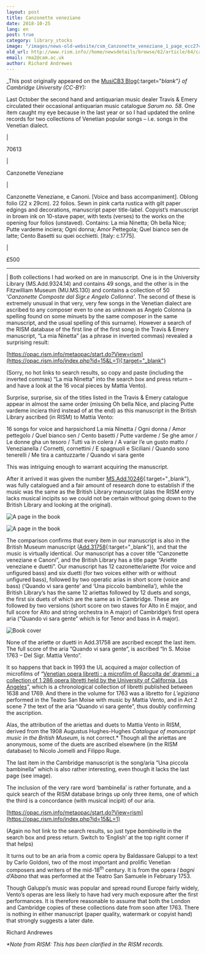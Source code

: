 ```yaml
---
layout: post
title: Canzonette veneziane
date: 2018-10-25
lang: en
post: true
category: library_stocks
image: "/images/news-old-website/csm_Canzonette_veneziane_1_page_ecc2748926.jpg"
old_url: http://www.rism.info//home/newsdetails/browse/62/article/64/canzonette-veneziane.html
email: rma2@cam.ac.uk
author: Richard Andrewes
---
```



_This post originally appeared on the [MusiCB3 Blog](https://musicb3.wordpress.com/2018/07/13/canzonette-veneziane/){:target="_blank"} of Cambridge University (CC-BY):_

Last October the second hand and antiquarian music dealer Travis & Emery circulated their occasional antiquarian music catalogue _Sarum no. 58_. One item caught my eye because in the last year or so I had updated the online records for two collections of Venetian popular songs – i.e. songs in the Venetian dialect.



|

70613

|

Canzonette Veneziane

|

Canzonette Veneziane, e Canoni. [Voice and bass accompaniment]. Oblong folio (22 x 29cm). 22 folios. Sewn in pink carta rustica with gilt paper edgings and decorations, manuscript paper title-label. Copyist’s manuscript in brown ink on 10-stave paper, with texts (verses) to the works on the opening four folios (unstaved). Contains: La mia Ninetta; Oh bella Nice; Putte vardeme inciera; Ogni donna; Amor Pettegola; Quel bianco sen de latte; Cento Basetti su quei occhietti. [Italy: c.1775].

|

£500



****

|
Both collections I had worked on are in manuscript. One is in the University Library (MS.Add.9324.14) and contains 49 songs, and the other is in the Fitzwilliam Museum (MU.MS.130) and contains a collection of 50 ‘_Canzonette Composte dal Sigr.e Angelo Collonna’_. The second of these is extremely unusual in that very, very few songs in the Venetian dialect are ascribed to any composer even to one as unknown as Angelo Colonna (a spelling found on some minuets by the same composer in the same manuscript, and the usual spelling of this surname). However a search of the RISM database of the first line of the first song in the Travis & Emery manuscript, “La mia Ninetta” (as a phrase in inverted commas) revealed a surprising result:

[https://opac.rism.info/metaopac/start.do?View=rism](https://opac.rism.info/index.php?id=15&L=1){:target="_blank"}

(Sorry, no hot links to search results, so copy and paste (including the inverted commas) “La mia Ninetta” into the search box and press return – and have a look at the 16 vocal pieces by Mattia Vento).

Surprise, surprise, six of the titles listed in the Travis & Emery catalogue appear in almost the same order (missing Oh bella Nice, and placing Putte vardeme inciera third instead of at the end) as this manuscript in the British Library ascribed (in RISM) to Mattia Vento:

16 songs for voice and harpsichord
La mia Ninetta / Ogni donna / Amor pettegolo / Quel bianco sen / Cento basetti / Putte vardeme / Se ghe amor / Le donne gha un tesoro / Tutti va in colera / A variar l’e un gusto matto / Venezianella / Cornetti, cornettini / E spagnuoli e Siciliani / Quando sono tenerelli / Me tira a cantuzzarte / Quando vi sara gente

This was intriguing enough to warrant acquiring the manuscript.

After it arrived it was given the number [MS.Add.10246](https://opac.rism.info/search?id=1001049539&View=rism&Language=en){:target="_blank"}, was fully catalogued and a fair amount of research done to establish if the music was the same as the British Library manuscript (alas the RISM entry lacks musical incipits so we could not be certain without going down to the British Library and looking at the original).

![A page in the book](http://rism.info/resources-old-website/news/Canzonette_veneziane_3_bookopen.png)

![A page in the book](http://rism.info/resources-old-website/news/Canzonette_veneziane_3_bookopen2.png)

The comparison confirms that every item in our manuscript is also in the British Museum manuscript ([Add.31758](https://opac.rism.info/search?id=1001049542&View=rism&Language=en){:target="_blank"}), and that the music is virtually identical. Our manuscript has a cover title “Canzonette veneziane e Canoni”, and the British Library has a title page “Ariette veneziane e duetti”. Our manuscript has 12 cazonette/ariette (for voice and unfigured bass) and six duetti (for two voices either with or without unfigured bass), followed by two operatic arias in short score (voice and bass) (‘Quando vi sara gente’ and ‘Una piccolo bambinella’), while the British Library’s has the same 12 ariettas followed by 12 duets and songs, the first six duets of which are the same as in Cambridge. These are followed by two versions (short score on two staves for Alto in E major, and full score for Alto and string orchestra in A major) of Cambridge’s first opera aria (“Quando vi sara gente” which is for Tenor and bass in A major).

![Book cover](http://rism.info/resources-old-website/news/Canzonette_veneziane_2_cover.jpg)

None of the ariette or duetti in Add.31758 are ascribed except the last item. The full score of the aria “Quando vi sara gente”, is ascribed “In S. Moise 1763 – Del Sigr. Mattia Vento”.

It so happens that back in 1993 the UL acquired a major collection of microfilms of “[Venetian opera libretti : a microfilm of Raccolta de’ drammi : a collection of 1,286 opera libretti held by the University of California, Los Angeles](http://idiscover.lib.cam.ac.uk/primo-explore/fulldisplay?docid=44CAM_ALMA21469817700003606&context=L&vid=44CAM_PROD&search_scope=SCOP_UL&tab=cam_lib_coll&lang=en_US)”, which is a chronological collection of libretti published between 1638 and 1769. And there in the volume for 1763 was a libretto for _L’egiziana_ performed in the Teatro San Moise with music by Mattia Vento, and in Act 2 scene 7 the text of the aria “Quando vi sara gente”, thus doubly confirming the ascription.

Alas, the attribution of the ariettas and duets to Mattia Vento in RISM, derived from the 1908 Augustus Hughes-Hughes _Catalogue of manuscript music in the British Museum_, is not correct.\* Though all the ariettas are anonymous, some of the duets are ascribed elsewhere (in the RISM database) to Nicolo Jomelli and Filippo Ruge.

The last item in the Cambridge manuscript is the song/aria “Una piccola bambinella” which is also rather interesting, even though it lacks the last page (see image).

The inclusion of the very rare word ‘bambinella’ is rather fortunate, and a quick search of the RISM database brings up only three items, one of which the third is a concordance (with musical incipit) of our aria.

[https://opac.rism.info/metaopac/start.do?View=rism](https://opac.rism.info/index.php?id=15&L=1)

(Again no hot link to the search results, so just type _bambinella_ in the search box and press return. Switch to ‘English’ at the top right corner if that helps)

It turns out to be an aria from a comic opera by Baldassare Galuppi to a text by Carlo Goldoni, two of the most important and prolific Venetian composers and writers of the mid-18<sup>th</sup> century. It is from the opera _I bagni d’Abano_ that was performed at the Teatro San Samuele in February 1753.

Though Galuppi’s music was popular and spread round Europe fairly widely, Vento’s operas are less likely to have had very much exposure after the first performances. It is therefore reasonable to assume that both the London and Cambridge copies of these collections date from soon after 1763. There is nothing in either manuscript (paper quality, watermark or copyist hand) that strongly suggests a later date.



Richard Andrewes

_\*Note from RISM: This has been clarified in the RISM records._




